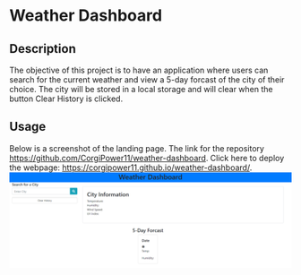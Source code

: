 # Weather Dashboard

## Description
The objective of this project is to have an application where users can search for the current weather and view a 5-day forcast of the city of their choice. The city will be stored in a local storage and will clear when the button Clear History is clicked.

## Usage
Below is a screenshot of the landing page. The link for the repository https://github.com/CorgiPower11/weather-dashboard. Click here to deploy the webpage: https://corgipower11.github.io/weather-dashboard/.
    ![Landing Page Screenshot](./assets/snapshot.png)
